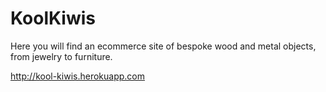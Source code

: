 # KoolKiwis

Here you will find an ecommerce site of bespoke wood and metal objects, from jewelry to furniture.

http://kool-kiwis.herokuapp.com

